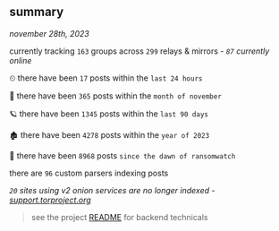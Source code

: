
## summary
_november 28th, 2023_

currently tracking `163` groups across `299` relays & mirrors - _`87` currently online_

⏲ there have been `17` posts within the `last 24 hours`

🦈 there have been `365` posts within the `month of november`

🪐 there have been `1345` posts within the `last 90 days`

🏚 there have been `4278` posts within the `year of 2023`

🦕 there have been `8968` posts `since the dawn of ransomwatch`

there are `96` custom parsers indexing posts

_`20` sites using v2 onion services are no longer indexed - [support.torproject.org](https://support.torproject.org/onionservices/v2-deprecation/)_

> see the project [README](https://github.com/joshhighet/ransomwatch#ransomwatch--) for backend technicals
